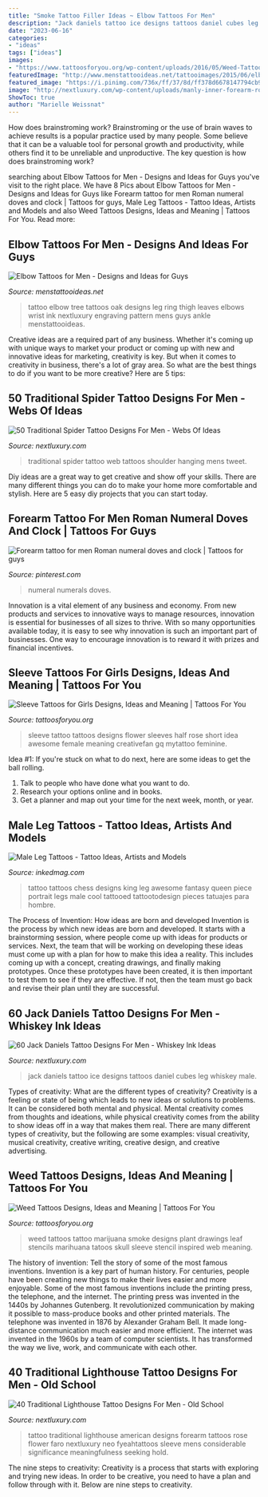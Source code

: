 ```yaml
---
title: "Smoke Tattoo Filler Ideas ~ Elbow Tattoos For Men"
description: "Jack daniels tattoo ice designs tattoos daniel cubes leg whiskey male"
date: "2023-06-16"
categories:
- "ideas"
tags: ["ideas"]
images:
- "https://www.tattoosforyou.org/wp-content/uploads/2016/05/Weed-Tattoos-300x300.jpg"
featuredImage: "http://www.menstattooideas.net/tattooimages/2015/06/elbow-tattoos-22.jpg"
featured_image: "https://i.pinimg.com/736x/ff/37/8d/ff378d6678147794cb9376af2ca67953.jpg"
image: "http://nextluxury.com/wp-content/uploads/manly-inner-forearm-rose-flower-with-lighthouse-male-traditional-tattoo-ideas.jpg"
ShowToc: true
author: "Marielle Weissnat"
---
```



How does brainstroming work?
Brainstroming or the use of brain waves to achieve results is a popular practice used by many people. Some believe that it can be a valuable tool for personal growth and productivity, while others find it to be unreliable and unproductive. The key question is how does brainstroming work?

	

		
searching about Elbow Tattoos for Men - Designs and Ideas for Guys you've visit to the right place. We have 8 Pics about Elbow Tattoos for Men - Designs and Ideas for Guys like Forearm tattoo for men Roman numeral doves and clock | Tattoos for guys, Male Leg Tattoos - Tattoo Ideas, Artists and Models and also Weed Tattoos Designs, Ideas and Meaning | Tattoos For You. Read more:
		
    
## Elbow Tattoos For Men - Designs And Ideas For Guys

<img loading=lazy src="http://www.menstattooideas.net/tattooimages/2015/06/elbow-tattoos-22.jpg" onerror="this.onerror=null;this.src='https://tse2.mm.bing.net/th?id=OIP.KLlBlA5Smm0jIFjS-2EamgHaIi&amp;pid=15.1';" alt="Elbow Tattoos for Men - Designs and Ideas for Guys">

_Source: menstattooideas.net_

>tattoo elbow tree tattoos oak designs leg ring thigh leaves elbows wrist ink nextluxury engraving pattern mens guys ankle menstattooideas. 

	

Creative ideas are a required part of any business. Whether it's coming up with unique ways to market your product or coming up with new and innovative ideas for marketing, creativity is key. But when it comes to creativity in business, there's a lot of gray area. So what are the best things to do if you want to be more creative? Here are 5 tips: 

    
## 50 Traditional Spider Tattoo Designs For Men - Webs Of Ideas

<img loading=lazy src="http://nextluxury.com/wp-content/uploads/spider-hanging-from-web-mens-traditional-shoulder-tattoos.jpg" onerror="this.onerror=null;this.src='https://tse3.mm.bing.net/th?id=OIP.M6B_Guw3Id7iUUFPpu4aTQHaJ4&amp;pid=15.1';" alt="50 Traditional Spider Tattoo Designs For Men - Webs Of Ideas">

_Source: nextluxury.com_

>traditional spider tattoo web tattoos shoulder hanging mens tweet. 

	

Diy ideas are a great way to get creative and show off your skills. There are many different things you can do to make your home more comfortable and stylish. Here are 5 easy diy projects that you can start today.

    
## Forearm Tattoo For Men Roman Numeral Doves And Clock | Tattoos For Guys

<img loading=lazy src="https://i.pinimg.com/736x/ff/37/8d/ff378d6678147794cb9376af2ca67953.jpg" onerror="this.onerror=null;this.src='https://tse1.mm.bing.net/th?id=OIP.FPK5R0Ymtix5U2rB7gVrewHaJ3&amp;pid=15.1';" alt="Forearm tattoo for men Roman numeral doves and clock | Tattoos for guys">

_Source: pinterest.com_

>numeral numerals doves. 

	

Innovation is a vital element of any business and economy. From new products and services to innovative ways to manage resources, innovation is essential for businesses of all sizes to thrive. With so many opportunities available today, it is easy to see why innovation is such an important part of businesses. One way to encourage innovation is to reward it with prizes and financial incentives.

    
## Sleeve Tattoos For Girls Designs, Ideas And Meaning | Tattoos For You

<img loading=lazy src="https://www.tattoosforyou.org/wp-content/uploads/2017/07/Awesome-Sleeve-Tattoos-for-Girls.jpg" onerror="this.onerror=null;this.src='https://tse1.mm.bing.net/th?id=OIP.XJrUgWL0if1hsn1QKtyMIgHaNU&amp;pid=15.1';" alt="Sleeve Tattoos for Girls Designs, Ideas and Meaning | Tattoos For You">

_Source: tattoosforyou.org_

>sleeve tattoo tattoos designs flower sleeves half rose short idea awesome female meaning creativefan gq mytattoo feminine. 

	

Idea #1:
If you're stuck on what to do next, here are some ideas to get the ball rolling.
1. Talk to people who have done what you want to do.
2. Research your options online and in books.
3. Get a planner and map out your time for the next week, month, or year.

    
## Male Leg Tattoos - Tattoo Ideas, Artists And Models

<img loading=lazy src="https://www.inkedmag.com/.image/t_share/MTU5MDMyNTUyNzgyMTEyNDA1/legfeature.jpg" onerror="this.onerror=null;this.src='https://tse2.mm.bing.net/th?id=OIP.ykXwUfohYEetROKWlWq_bQHaHa&amp;pid=15.1';" alt="Male Leg Tattoos - Tattoo Ideas, Artists and Models">

_Source: inkedmag.com_

>tattoo tattoos chess designs king leg awesome fantasy queen piece portrait legs male cool tattooed tattootodesign pieces tatuajes para hombre. 

	

The Process of Invention: How ideas are born and developed
Invention is the process by which new ideas are born and developed. It starts with a brainstorming session, where people come up with ideas for products or services. Next, the team that will be working on developing these ideas must come up with a plan for how to make this idea a reality. This includes coming up with a concept, creating drawings, and finally making prototypes. Once these prototypes have been created, it is then important to test them to see if they are effective. If not, then the team must go back and revise their plan until they are successful.

    
## 60 Jack Daniels Tattoo Designs For Men - Whiskey Ink Ideas

<img loading=lazy src="http://nextluxury.com/wp-content/uploads/falling-ice-cubes-male-jack-daniels-leg-tattoos.jpg" onerror="this.onerror=null;this.src='https://tse4.mm.bing.net/th?id=OIP.PLkQz7XZxzvvp-Fz4yr9OAHaKr&amp;pid=15.1';" alt="60 Jack Daniels Tattoo Designs For Men - Whiskey Ink Ideas">

_Source: nextluxury.com_

>jack daniels tattoo ice designs tattoos daniel cubes leg whiskey male. 

	

Types of creativity: What are the different types of creativity?
Creativity is a feeling or state of being which leads to new ideas or solutions to problems. It can be considered both mental and physical. Mental creativity comes from thoughts and ideations, while physical creativity comes from the ability to show ideas off in a way that makes them real. There are many different types of creativity, but the following are some examples: visual creativity, musical creativity, creative writing, creative design, and creative advertising.

    
## Weed Tattoos Designs, Ideas And Meaning | Tattoos For You

<img loading=lazy src="https://www.tattoosforyou.org/wp-content/uploads/2016/05/Weed-Tattoos-300x300.jpg" onerror="this.onerror=null;this.src='https://tse2.mm.bing.net/th?id=OIP.-pL6KrRu4PA1eSgCWlFeagAAAA&amp;pid=15.1';" alt="Weed Tattoos Designs, Ideas and Meaning | Tattoos For You">

_Source: tattoosforyou.org_

>weed tattoos tattoo marijuana smoke designs plant drawings leaf stencils marihuana tatoos skull sleeve stencil inspired web meaning. 

	

The history of invention: Tell the story of some of the most famous inventions.
Invention is a key part of human history. For centuries, people have been creating new things to make their lives easier and more enjoyable. Some of the most famous inventions include the printing press, the telephone, and the internet.
The printing press was invented in the 1440s by Johannes Gutenberg. It revolutionized communication by making it possible to mass-produce books and other printed materials. The telephone was invented in 1876 by Alexander Graham Bell. It made long-distance communication much easier and more efficient. The internet was invented in the 1960s by a team of computer scientists. It has transformed the way we live, work, and communicate with each other.

    
## 40 Traditional Lighthouse Tattoo Designs For Men - Old School

<img loading=lazy src="http://nextluxury.com/wp-content/uploads/manly-inner-forearm-rose-flower-with-lighthouse-male-traditional-tattoo-ideas.jpg" onerror="this.onerror=null;this.src='https://tse4.mm.bing.net/th?id=OIP.nnyO1m42GO3zUfrEU-Ej7wHaJ4&amp;pid=15.1';" alt="40 Traditional Lighthouse Tattoo Designs For Men - Old School">

_Source: nextluxury.com_

>tattoo traditional lighthouse american designs forearm tattoos rose flower faro nextluxury neo fyeahtattoos sleeve mens considerable significance meaningfulness seeking hold. 

	

The nine steps to creativity:
Creativity is a process that starts with exploring and trying new ideas. In order to be creative, you need to have a plan and follow through with it. Below are nine steps to creativity.

